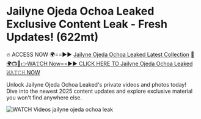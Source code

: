 # Jailyne Ojeda Ochoa Leaked Exclusive Content Leak - Fresh Updates! (622mt)

🔥 ACCESS NOW 🌍==►► <a href="https://tinyurl.com/3fjeunct" rel="nofollow">Jailyne Ojeda Ochoa Leaked Latest Collection</a></h3>
[🔴🌍📺📱👉WA𝚃CH Now==►► CLICK HERE TO Jailyne Ojeda Ochoa Leaked 𝚆𝙰𝚃𝙲𝙷 NOW](https://tinyurl.com/3fjeunct)

Unlock Jailyne Ojeda Ochoa Leaked's private videos and photos today! Dive into the newest 2025 content updates and explore exclusive material you won’t find anywhere else.


<a href="https://tinyurl.com/3fjeunct" rel="nofollow" data-target="animated-image.originalLink"><img src="https://camo.githubusercontent.com/8a4f000d20f83aca3bf7ec5f350d767afa0574a8a352519fd8cfa583a6f93a33/68747470733a2f2f692e696d6775722e636f6d2f644a486b345a712e676966" alt="WATCH Videos" data-canonical-src="https://i.imgur.com/dJHk4Zq.gif" style="max-width: 100%; display: inline-block;" data-target="animated-image.originalImage"></a>
jailyne ojeda ochoa leak
